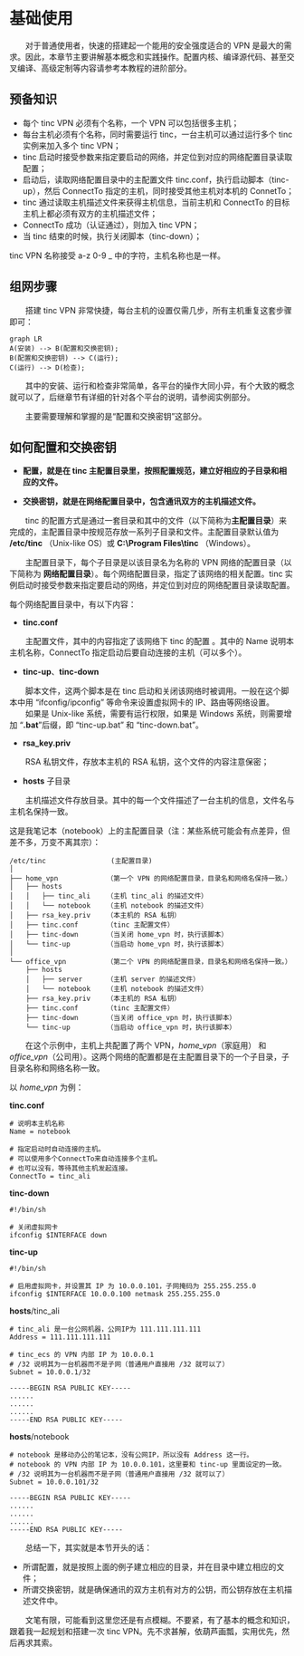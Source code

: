 # 基础使用

　　对于普通使用者，快速的搭建起一个能用的安全强度适合的 VPN 是最大的需求。因此，本章节主要讲解基本概念和实践操作。配置内核、编译源代码、甚至交叉编译、高级定制等内容请参考本教程的进阶部分。




## 预备知识

* 每个 tinc VPN   必须有个名称，一个 VPN 可以包括很多主机；
* 每台主机必须有个名称，同时需要运行 tinc，一台主机可以通过运行多个 tinc 实例来加入多个 tinc VPN；
* tinc 启动时接受参数来指定要启动的网络，并定位到对应的网络配置目录读取配置；
* 启动后，读取网络配置目录中的主配置文件 tinc.conf，执行启动脚本（tinc-up），然后 ConnectTo 指定的主机，同时接受其他主机对本机的 ConnetTo；
* tinc 通过读取主机描述文件来获得主机信息，当前主机和 ConnectTo 的目标主机上都必须有双方的主机描述文件；
* ConnectTo 成功（认证通过），则加入 tinc VPN；
* 当 tinc 结束的时候，执行关闭脚本（tinc-down）；



tinc VPN 名称接受 a-z 0-9 _ 中的字符，主机名称也是一样。





## 组网步骤


　　搭建 tinc VPN 非常快捷，每台主机的设置仅需几步，所有主机重复这套步骤即可：

```mermaid
graph LR
A(安装) --> B(配置和交换密钥);
B(配置和交换密钥) --> C(运行);
C(运行) --> D(检查);
```
　　其中的安装、运行和检查非常简单，各平台的操作大同小异，有个大致的概念就可以了，后继章节有详细的针对各个平台的说明，请参阅实例部分。

　　主要需要理解和掌握的是“配置和交换密钥”这部分。




## 如何配置和交换密钥

- **配置，就是在 tinc 主配置目录里，按照配置规范，建立好相应的子目录和相应的文件。**

- **交换密钥，就是在网络配置目录中，包含通讯双方的主机描述文件。**



　　tinc 的配置方式是通过一套目录和其中的文件（以下简称为**主配置目录**）来完成的，主配置目录中按规范存放一系列子目录和文件。主配置目录默认值为 **/etc/tinc** （Unix-like OS）或 **C:\Program Files\tinc** （Windows）。

　　主配置目录下，每个子目录是以该目录名为名称的 VPN 网络的配置目录（以下简称为 **网络配置目录**）。每个网络配置目录，指定了该网络的相关配置。tinc 实例启动时接受参数来指定要启动的网络，并定位到对应的网络配置目录读取配置。



每个网络配置目录中，有以下内容：

- **tinc.conf**

　　主配置文件，其中的内容指定了该网络下 tinc 的配置 。其中的 Name 说明本主机名称，ConnectTo 指定启动后要自动连接的主机（可以多个）。

- **tinc-up**、**tinc-down**

　　脚本文件，这两个脚本是在 tinc 启动和关闭该网络时被调用。一般在这个脚本中用 “ifconfig/ipconfig” 等命令来设置虚拟网卡的 IP、路由等网络设置。
　　如果是 Unix-like 系统，需要有运行权限，如果是 Windows 系统，则需要增加 “**.bat**”后缀，即 “tinc-up.bat” 和 “tinc-down.bat”。

- **rsa_key.priv**

　　RSA 私钥文件，存放本主机的 RSA 私钥，这个文件的内容注意保密；

- **hosts** 子目录

　　主机描述文件存放目录。其中的每一个文件描述了一台主机的信息，文件名与主机名保持一致。



这是我笔记本（notebook）上的主配置目录（注：某些系统可能会有点差异，但差不多，万变不离其宗）：

```
/etc/tinc                (主配置目录)
│
├── home_vpn            （第一个 VPN 的网络配置目录，目录名和网络名保持一致。）
│   ├── hosts
│   │   ├── tinc_ali    （主机 tinc_ali 的描述文件）
│   │   └── notebook    （主机 notebook 的描述文件）
│   ├── rsa_key.priv    （本主机的 RSA 私钥）
│   ├── tinc.conf       （tinc 主配置文件）
│   ├── tinc-down       （当关闭 home_vpn 时，执行该脚本）
│   └── tinc-up	        （当启动 home_vpn 时，执行该脚本）
│
└── office_vpn          （第二个 VPN 的网络配置目录，目录名和网络名保持一致。）
    ├── hosts
    │   ├── server      （主机 server 的描述文件）
    │   └── notebook    （主机 notebook 的描述文件）
    ├── rsa_key.priv    （本主机的 RSA 私钥）
    ├── tinc.conf       （tinc 主配置文件）
    ├── tinc-down       （当关闭 office_vpn 时，执行该脚本）
    └── tinc-up         （当启动 office_vpn 时，执行该脚本）
```

　　在这个示例中，主机上共配置了两个 VPN，*home_vpn*（家庭用） 和 *office_vpn*（公司用）。这两个网络的配置都是在主配置目录下的一个子目录，子目录名称和网络名称一致。



以 *home_vpn* 为例：

**tinc.conf**

```
# 说明本主机名称
Name = notebook

# 指定启动时自动连接的主机。
# 可以使用多个ConnectTo来自动连接多个主机。
# 也可以没有，等待其他主机发起连接。
ConnectTo = tinc_ali
```



**tinc-down**

```
#!/bin/sh

# 关闭虚拟网卡
ifconfig $INTERFACE down
```



**tinc-up**

```
#!/bin/sh

# 启用虚拟网卡，并设置其 IP 为 10.0.0.101，子网掩码为 255.255.255.0
ifconfig $INTERFACE 10.0.0.100 netmask 255.255.255.0
```



**hosts**/tinc_ali

```
# tinc_ali 是一台公网机器，公网IP为 111.111.111.111
Address = 111.111.111.111

# tinc_ecs 的 VPN 内部 IP 为 10.0.0.1
# /32 说明其为一台机器而不是子网（普通用户直接用 /32 就可以了）
Subnet = 10.0.0.1/32

-----BEGIN RSA PUBLIC KEY-----
......
......
......
-----END RSA PUBLIC KEY-----
```



**hosts**/notebook

```
# notebook 是移动办公的笔记本，没有公网IP，所以没有 Address 这一行。
# notebook 的 VPN 内部 IP 为 10.0.0.101，这里要和 tinc-up 里面设定的一致。
# /32 说明其为一台机器而不是子网（普通用户直接用 /32 就可以了）
Subnet = 10.0.0.101/32

-----BEGIN RSA PUBLIC KEY-----
......
......
......
-----END RSA PUBLIC KEY-----
```



　　总结一下，其实就是本节开头的话：

- 所谓配置，就是按照上面的例子建立相应的目录，并在目录中建立相应的文件；
- 所谓交换密钥，就是确保通讯的双方主机有对方的公钥，而公钥存放在主机描述文件中。



　　文笔有限，可能看到这里您还是有点模糊。不要紧，有了基本的概念和知识，跟着我一起规划和搭建一次 tinc VPN。先不求甚解，依葫芦画瓢，实用优先，然后再求其索。


